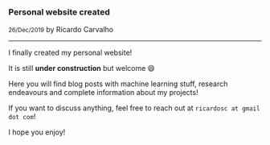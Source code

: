 ### Personal website created

<small>26/Dec/2019</small> by Ricardo Carvalho

---

I finally created my personal website!

It is still **under construction** but welcome :smile:

Here you will find blog posts with machine learning stuff, research endeavours and complete information about my projects!

If you want to discuss anything, feel free to reach out at `ricardosc at gmail dot com`!

I hope you enjoy!

